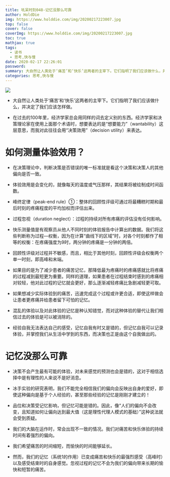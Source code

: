 ```yaml
---
title: 吼呆时刻048-记忆没那么可靠
author: HoldDie
img: https://www.holddie.com/img/20200217223007.jpg
top: false
cover: false
coverImg: https://www.holddie.com/img/20200217223007.jpg
toc: true
mathjax: true
tags:
  - 读书
  - 思考,快与慢
date: 2020-02-17 22:26:01
password:
summary: 大自然让人类处于‘痛苦’和‘快乐’这两者的主宰下。它们指明了我们应该做什么，并决定了我们应该怎样做。
categories: 思考,快与慢
---
```




![](https://www.holddie.com/img/20200217223007.jpg)



- 大自然让人类处于‘痛苦’和‘快乐’这两者的主宰下。它们指明了我们应该做什么，并决定了我们应该怎样做。



- 在过去的100年里，经济学家总会用同样的词去定义别的东西。经济学家和决策理论家在使用上面那个术语时，想要表达的是“想要能力”（wantability）这层意思，而我对此往往会用“决策效用”（decision utility）来表达。



# 如何测量体验效用？

- 在决策理论中，判断决策是否错误的唯一标准就是看这个决策和决策人的其他偏向是否一致。



- 体验效用是会变化的，就像每天的温度或气压那样，其结果将被绘制成时间函数。



- 峰终定律（peak-end rule）①：整体的回顾性评级可通过将最糟糕时期和最后时刻的疼痛程度的平均加权而评估出来。



- 过程忽视（duration neglect）：过程的持续对所有疼痛的评估没有任何影响。



- 快乐测量值是有观察员从他人不同时刻的体验报告中计算出的数据。我们将这些判断称为过程—权衡，因为在计算“曲线下的区域”时，对各个时刻都作了相等的权衡：在疼痛强度为9时，两分钟的疼痛是一分钟的两倍。



- 回顾性评级对过程并不敏感，而且，相比于其他时刻，回顾性评级会权衡两个单一时刻，即高峰和末端。



- 如果目的是为了减少患者的痛苦记忆，那降低最为疼痛时的疼痛感就比将疼痛的过程减到最短更为重要。同样的道理，如果患者在过程结束时感到的疼痛相对较轻，他对此过程的记忆就会更好，那么逐渐减轻疼痛比急剧减轻更可取。



- 如果想减少实际体验到的痛苦，迅速完成这个过程或许更合适，即使这样做会让患者更疼痛并给患者留下可怕的记忆。



- 混乱的体验以及对此体验的记忆是种认知错觉，而对这种体验的替代让我们相信过去的体验是可以被消除的。



- 经验自我无法表达自己的感受，记忆自我有时又是错的，但记忆自我可以记录体验，并掌控我们从生活中学到的东西，而决策也正是由这个自我做出的。



# 记忆没那么可靠

- 决策不会产生最有可能的体验，对未来感觉的预测也会是错的，这对于相信选择中是有理性的人来说不是好消息。



- 冰手实验的研究表明，我们不能完全相信我们的偏向会反映出自身的爱好，即使这种偏向是基于个人经验的，甚至那些经验的记忆是刚刚才建立的！



- 品位和决策受记忆影响，但记忆可能是错的。因此，像“人们的偏向不会改变，且知道如何让偏向达到最大值（这是理性代理人模式的基础）”这种说法就会受到质疑。



- 我们的大脑在运作时，常会出现不一致的情况。我们对痛苦和快乐体验的持续时间有着强烈的偏向。



- 我们希望痛苦的时间缩短，而愉快的时间能够延长。



- 然而，我们的记忆（系统1的作用）已变成痛苦和快乐的最强烈感受（高峰时）以及感受结束时的自身感觉。忽视过程的记忆不会为我们的偏向带来长期的愉快和短暂的痛苦。